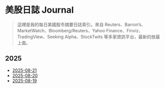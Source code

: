 # 美股日誌 Journal

> 這裡是我的每日美國股市摘要日誌索引。來自 Reuters、Barron’s、MarketWatch、Bloomberg/Reuters、Yahoo Finance、Finviz、TradingView、Seeking Alpha、StockTwits 等多家資訊平台，最新的放最上面。

## 2025
- [2025-08-21](2025-08-21.md)
- [2025-08-20](2025-08-20.md)
- [2025-08-19](2025-08-19.md)
